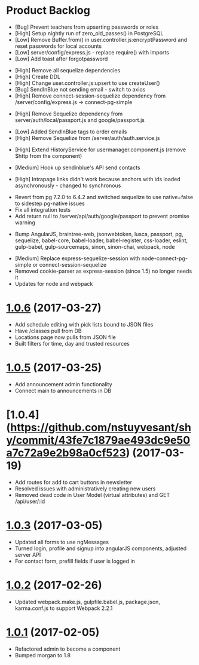 # Product Backlog
* [Bug] Prevent teachers from upserting passwords or roles
* [High] Setup nightly run of zero_old_passes() in PostgreSQL
* [Low] Remove Buffer.from() in user.controller.js:encryptPassword and reset passwords for local accounts
* [Low] server/config/express.js - replace require() with imports
* [Low] Add toast after forgotpassword

<a name="1.0.16"></a>
* [High] Remove all sequelize dependencies 
* [High] Create DDL
* [High] Change user.controller.js:upsert to use createUser()
* [Bug] SendInBlue not sending email - switch to axios
* [High] Remove connect-session-sequelize dependency from /server/config/express.js -> connect-pg-simple

<a name="1.0.15"></a>
* [High] Remove Sequelize dependency from server/auth/local/passport.js and google/passport.js

<a name="1.0.14"></a>
* [Low] Added SendInBlue tags to order emails
* [High] Remove Sequelize from /server/auth/auth.service.js

<a name="1.0.13"></a>
* [High] Extend HistoryService for usermanager.component.js (remove $http from the component)

<a name="1.0.12"></a>
* [Medium] Hook up sendinblue's API send contacts

<a name="1.0.11"></a>
* [High] Intrapage links didn't work because anchors with ids loaded asynchronously - changed to synchronous

<a name="1.0.10"></a>
* Revert from pg 7.2.0 to 6.4.2 and switched sequelize to use native=false to sidestep pg-native issues
* Fix all integration tests
* Add return null to /server/api/auth/google/passport to prevent promise warning

<a name="1.0.9"></a>
* Bump AngularJS, braintree-web, jsonwebtoken, lusca, passport, pg, sequelize, babel-core, babel-loader, babel-register, css-loader, eslint, gulp-babel, gulp-sourcemaps, sinon, sinon-chai, webpack, node

<a name="1.0.7"></a>
* [Medium] Replace express-sequelize-session with node-connect-pg-simple or connect-session-sequelize
* Removed cookie-parser as express-session (since 1.5) no longer needs it
* Updates for node and webpack

<a name="1.0.6"></a>
# [1.0.6](https://github.com/nstuyvesant/shy/commit/d40fe19cdf449f33f05104fdc9ae1d2d839b3574) (2017-03-27)
* Add schedule editing with pick lists bound to JSON files
* Have /classes pull from DB
* Locations page now pulls from JSON file
* Built filters for time, day and trusted resources

<a name="1.0.5"></a>
# [1.0.5](https://github.com/nstuyvesant/shy/commit/755fca80b3d4384046c695707c68cea61698ab4d) (2017-03-25)
* Add announcement admin functionality
* Connect main to announcements in DB

<a name="1.0.4"></a>
# [1.0.4] (https://github.com/nstuyvesant/shy/commit/43fe7c1879ae493dc9e50a7c72a9e2b98a0cf523) (2017-03-19)
* Add routes for add to cart buttons in newsletter
* Resolved issues with administratively creating new users
* Removed dead code in User Model (virtual attributes) and GET /api/user/:id

<a name="1.0.3"></a>
# [1.0.3](https://github.com/nstuyvesant/shy/commit/7a08eda14c4b45400f5a2eb712d09737b4b0f187) (2017-03-05)
* Updated all forms to use ngMessages
* Turned login, profile and signup into angularJS components, adjusted server API
* For contact form, prefill fields if user is logged in

<a name="1.0.2"></a>
# [1.0.2](https://github.com/nstuyvesant/shy/commit/42be8bdfa3dac68fea081d63cae1c31a05ef1235) (2017-02-26)
* Updated webpack.make.js, gulpfile.babel.js, package.json, karma.conf.js to support Webpack 2.2.1

<a name="1.0.1"></a>
# [1.0.1](https://github.com/nstuyvesant/shy/commit/88924435e32d8d019bebcb837968451e3a0b67e3) (2017-02-05)
* Refactored admin to become a component
* Bumped morgan to 1.8
